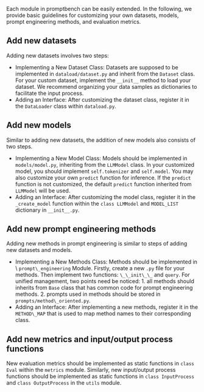 Each module in promptbench can be easily extended. In the following, we provide basic guidelines for customizing your own datasets, models, prompt engineering methods, and evaluation metrics.

## Add new datasets
Adding new datasets involves two steps:

- Implementing a New Dataset Class: Datasets are supposed to be implemented in `dataload/dataset.py` and inherit from the `Dataset` class. For your custom dataset, implement the `__init__` method to load your dataset. We recommend organizing your data samples as dictionaries to facilitate the input process.
- Adding an Interface: After customizing the dataset class, register it in the `DataLoader` class within `dataload.py`.



## Add new models
Similar to adding new datasets, the addition of new models also consists of two steps.
- Implementing a New Model Class: Models should be implemented in `models/model.py`, inheriting from the `LLMModel` class. In your customized model, you should implement `self.tokenizer` and `self.model`. You may also customize your own `predict` function for inference. If the `predict` function is not customized, the default `predict` function inherited from `LLMModel` will be used.
- Adding an Interface: After customizing the model class, register it in the `_create_model` function within the `class LLMModel` and `MODEL_LIST` dictionary in `__init__.py`.



## Add new prompt engineering methods
Adding new methods in prompt engineering is similar to steps of adding new datasets and models.

- Implementing a New Methods Class: Methods should be implemented in \\ `prompt\_engineering` Module. Firstly, create a new `.py` file for your methods.
    Then implement two functions: `\_\_init\_\_` and `query`. For unified management, two points need be noticed: 1. all methods should inherits from `Base` class that has common code for prompt engineering methods. 2. prompts used in methods should be stored in `prompts/method\_oriented.py`.
- Adding an Interface: After implementing a new methods, register it in the `METHOD\_MAP` that is used to map method names to their corresponding class.


## Add new metrics and input/output process functions
New evaluation metrics should be implemented as static functions in `class Eval` within the `metrics` module. Similarly, new input/output process functions should be implemented as static functions in `class InputProcess` and `class OutputProcess` in the `utils` module.
